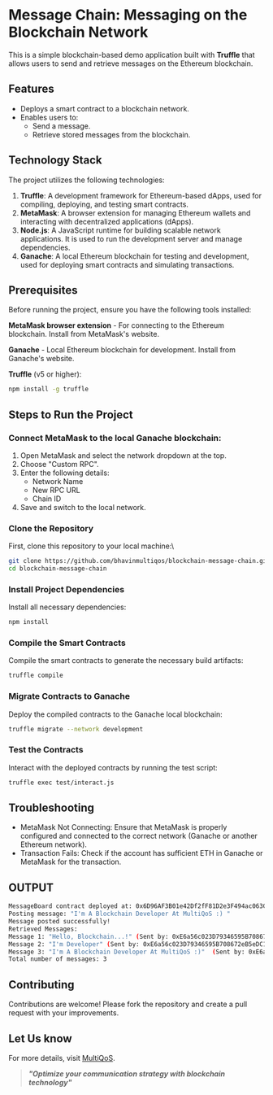 # Message Chain: Messaging on the Blockchain Network

This is a simple blockchain-based demo application built with **Truffle** that allows users to send and retrieve messages on the Ethereum blockchain.

## Features
- Deploys a smart contract to a blockchain network.
- Enables users to:
  - Send a message.
  - Retrieve stored messages from the blockchain.

## Technology Stack
The project utilizes the following technologies:

1. **Truffle**: A development framework for Ethereum-based dApps, used for compiling, deploying, and testing smart contracts.
2. **MetaMask**: A browser extension for managing Ethereum wallets and interacting with decentralized applications (dApps).
3. **Node.js**: A JavaScript runtime for building scalable network applications. It is used to run the development server and manage dependencies.
4. **Ganache**: A local Ethereum blockchain for testing and development, used for deploying smart contracts and simulating transactions.

## Prerequisites
Before running the project, ensure you have the following tools installed:

**MetaMask browser extension** - For connecting to the Ethereum blockchain.
Install from MetaMask's website.

**Ganache** - Local Ethereum blockchain for development.
Install from Ganache's website.

**Truffle** (v5 or higher):
   ```bash
   npm install -g truffle
```
## Steps to Run the Project
### Connect MetaMask to the local Ganache blockchain:

1. Open MetaMask and select the network dropdown at the top.
2. Choose "Custom RPC".
3. Enter the following details:
    - Network Name
    - New RPC URL
    - Chain ID
4. Save and switch to the local network.

### Clone the Repository
First, clone this repository to your local machine:\
```bash
git clone https://github.com/bhavinmultiqos/blockchain-message-chain.git
cd blockchain-message-chain
```
### Install Project Dependencies
Install all necessary dependencies:
```bash
npm install
```
 
### Compile the Smart Contracts
Compile the smart contracts to generate the necessary build artifacts:
```bash
truffle compile
```

### Migrate Contracts to Ganache
Deploy the compiled contracts to the Ganache local blockchain:
```bash
truffle migrate --network development
```
### Test the Contracts
Interact with the deployed contracts by running the test script:
```bash
truffle exec test/interact.js
```

## Troubleshooting
* MetaMask Not Connecting: Ensure that MetaMask is properly configured and connected to the correct network (Ganache or another Ethereum network).
* Transaction Fails: Check if the account has sufficient ETH in Ganache or MetaMask for the transaction.

## OUTPUT
```bash
MessageBoard contract deployed at: 0x6D96AF3B01e42Df2fF81D2e3F494ac063C2B52fB
Posting message: "I'm A Blockchain Developer At MultiQoS :) "
Message posted successfully!
Retrieved Messages:
Message 1: "Hello, Blockchain...!" (Sent by: 0xE6a56c023D79346595B708672eB5eDC10F71925d)
Message 2: "I'm Developer" (Sent by: 0xE6a56c023D79346595B708672eB5eDC10F71925d)
Message 3: "I'm A Blockchain Developer At MultiQoS :)"  (Sent by: 0xE6a56c023D79346595B708672eB5eDC10F71925d)
Total number of messages: 3
```

## Contributing

Contributions are welcome! Please fork the repository and create a pull request with your improvements.

## Let Us know
For more details, visit [MultiQoS](https://multiqos.com/).


> ***"Optimize your communication strategy with blockchain technology"***





